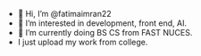 - 👋 Hi, I’m @fatimaimran22
- 👀 I’m interested in development, front end, AI.
- 🌱 I’m currently doing BS CS from FAST NUCES.
- I just upload my work from college.

<!---
fatimaimran22/fatimaimran22 is a ✨ special ✨ repository because its `README.md` (this file) appears on your GitHub profile.
You can click the Preview link to take a look at your changes.
--->
